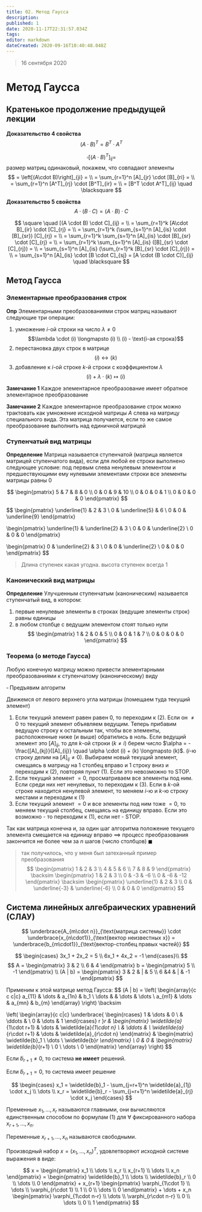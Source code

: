 ```yaml
---
title: 02. Метод Гаусса
description: 
published: 1
date: 2020-11-17T22:31:57.034Z
tags: 
editor: markdown
dateCreated: 2020-09-16T10:40:48.048Z
---
```


> 16 сентября 2020
# Метод Гаусса
## Кратенькое продолжение предыдущей лекции
**Доказательство 4 свойства**
$$
(A\cdot B)^T = B^T \cdot A^T
$$

$$
\square \left[(A\cdot B)^T\right]_{ij} =
$$
размер матриц одинаковый, покажем, что совпадают элементы
$$
= \left[(A\cdot B)\right]_{ji} = \\
= \sum_{r=1}^n [A]_{jr} \cdot [B]_{ri} = \\
= \sum_{r=1}^n [A^T]_{rj} \cdot [B^T]_{ir} = \\
= [B^T \cdot A^T]_{ij} \quad \blacksquare
$$

**Доказательство 5 свойства**
$$
A \cdot (B \cdot C) = (A \cdot B) \cdot C
$$

$$
\square \quad [(A \cdot B) \cdot C]_{ij} = \\
= \sum_{r=1}^k [A\cdot B]_{ir} \cdot [C]_{rj} = \\
= \sum_{r=1}^k (\sum_{s=1}^n [A]_{is} \cdot [B]_{sr}) [C]_{rj} = \\
= \sum_{r=1}^k \sum_{s=1}^n [A]_{is} \cdot [B]_{sr} \cdot [C]_{rj} = \\
= \sum_{r=1}^k \sum_{s=1}^n [A]_{is} ([B]_{sr} \cdot [C]_{rj}) = \\
= \sum_{s=1}^n [A]_{is} (\sum_{r=1}^k [B]_{sr} \cdot [C]_{rj}) = \\
= \sum_{s=1}^n [A]_{is} \cdot [B \cdot C]_{sj} = [A \cdot (B \cdot C)]_{ij} \quad \blacksquare
$$

## Метод Гаусса
### Элементарные преобразования строк
**Опр** Элементарными преобразованиями строк матриц называют следующие три операции:
1. умножение $i$-ой строки на число $\lambda \not = 0$
$$\lambda \cdot (i) \longmapsto (i) \\ (i) - \text{i-ая строка}$$
2. перестановка двух строк в матрице
$$(i)\longleftrightarrow(k)$$
3. добавление к $i$-ой строке $k$-й строки с коэффициентом $\lambda$
$$(i) + \lambda \cdot (k) \longmapsto (i)$$


**Замечание 1** Каждое элементарное преобразование имеет обратное элементарное преобразование

**Замечание 2** Каждое элементарное преобразование строк можно трактовать как умножение исходной матрицы $A$ слева на матрицу специального вида. Эта матрица получается, если то же самое преобразование выполнить над единичной матрицей

### Ступенчатый вид матрицы
**Определение** Матрица называется ступенчатой (матрица является матрицей ступенчатого вида), 
если для любой ее строки выполнено следующее условие:
под первым слева ненулевым элементом и предшествующими ему нулевыми элементами строки все элементы матрицы равны $0$

$$
\begin{pmatrix}
5 & 7 & 8 & 0 \\
0 & 0 & 9 & 10 \\
0 & 0 & 0 & 1 \\
0 & 0 & 0 & 0
\end{pmatrix}
$$

$$
\begin{pmatrix}
\underline{1} & 2 & 3 \\
0 & \underline{5} & 6 \\
0 & 0 & \underline{9}
\end{pmatrix}

\begin{pmatrix}
\underline{1} & \underline{2} & 3 \\
0 & 0 & \underline{2} \\
0 & 0 & 0
\end{pmatrix}

\begin{pmatrix}
0 & \underline{2} & 3 \\
0 & 0 & \underline{2} \\
0 & 0 & 0
\end{pmatrix}
$$

> Длина ступенек какая угодна.
> высота ступенек всегда 1

### Канонический вид матрицы

**Определение** Улучшенным ступенчатым (каноническим) называется ступенчатый вид, в котором:
1. первые ненулевые элементы в строках (ведущие элементы строк) равны единицы
2. в любом столбце с ведущим элементом стоят только нули
$$
\begin{pmatrix}
1 & 2 & 0 & 5 \\
0 & 0 & 1 & 7 \\
0 & 0 & 0 & 0  
\end{pmatrix}
$$

### Теорема (о методе Гаусса)

Любую конечную матрицу можно привести элементарными преобразованиями к ступенчатому (каноническому) виду

$\square$ Предъявим алгоритм

Движемся от левого верхнего угла матрицы (помещаем туда текущий элемент)
1. Если текущий элемент равен равен 0, то переходим к (2).
Если он $\not= 0$ то текущий элемент объявляем ведущим. Теперь прибавим ведущую строку к остальным так, чтобы все элементы, расположенные ниже (и выше) обратились в ноль.
Если ведущий элемент это $[A]_{ij}$, то для $k$-ой строки ($k\not=i$) берем число
$\alpha = -\frac{[A]_{kj}}{[A]_{ij}} \quad \alpha \cdot (i) + (k) \longmapsto (k)$.
($i$-ю строку делим на $[A]_{ij} \not=0$).
Выбираем новый текущий элемент, смещаясь в матрицу на 1 столбец вправо и 1 строку вниз и переходим к (2), повторяя пункт (1).
Если это невозможно то STOP.
2. Если текущий элемент $= 0$, просматриваем все элементы под ним.
Если среди них нет ненулевых, то переходим к (3).
Если в $k$-ой строке находится ненулевой элемент, то меняем $i$-ю и $k$-ю строку местами и
переходим к (1)
3. Если текущий элемент $=0$ и все элементы под ним тоже $=0$, то меняем текущий столбец,
смещаясь на единицу вправо. Если это возможно - то переходим к (1), если нет - STOP.

Так как матрица конечна и, за один шаг алгоритма положение текущего элемента смещается на
единицу вправо $\implies$ процесс преобразования закончится не более чем за $n$ шагов (число столбцов) $\blacksquare$

> так получилось, что у меня был затеханный пример преобразования
> $$
> \begin{pmatrix}
> 1 & 2 & 3 \\
> 4 & 5 & 6 \\
> 7 & 8 & 9
> \end{pmatrix}
> \backsim
> \begin{pmatrix}
> 1 & 2 & 3 \\
> 0 & -3 & -6 \\
> 0 & -6 & -12
> \end{pmatrix}
> \backsim
> \begin{pmatrix}
> \underline{1} & 2 & 3 \\
> 0 & \underline{-3} & \underline{-6} \\
> 0 & 0 & 0
> \end{pmatrix}
> $$

## Система линейных алгебраических уравнений (СЛАУ)
$$
\underbrace{A_{m\cdot n}}_{\text{матрица системы}} \cdot 
\underbrace{x_{n\cdot1}}_{\text{вектор неизвестных х}} = 
\underbrace{b_{m\cdot1}}_{\text{вектор-столбец правых частей}}
$$

$$
\begin{cases}
3x_1 + 2x_2 = 5 \\
6x_1 + 4x_2 = -1
\end{cases}\\
$$
$$
A = \begin{pmatrix}
3 & 2 \\
6 & 4
\end{pmatrix}
b = \begin{pmatrix}
5 \\
-1
\end{pmatrix} \\
(A | b) = \begin{pmatrix}
3 & 2 & | & 5 \\
6  &4 & | & -1
\end{pmatrix}
$$

Применим к этой матрице метод Гаусса:
$$
(A | b) = \left( 
\begin{array}{c c c|c}
a_{11} & \dots & a_{1n} & b_1   \\
\dots  &       & \dots  & \dots \\
a_{m1} & \dots & a_{mn} & b_{m}
\end{array} \right) \backsim

\left(
\begin{array}{c c|c}
\underbrace{
\begin{rcases}
1 & \dots & 0 \\
& \ddots & \\
0 & \dots & 1
\end{rcases} r
}_r & \begin{matrix}
\widetilde{a}_{1\cdot r+1} & \dots & \widetilde{a}_{1\cdot n} \\
 & \ddots & \\
\widetilde{a}_{r\cdot r+1} & \dots & \widetilde{a}_{r\cdot n}
\end{matrix} & \begin{matrix}
\widetilde{b}_1 \\
\dots \\
\widetilde{b}_r
\end{matrix} \\
0 & 0 & \begin{matrix}
\widetilde{b}_{r+1} \\
0 \\
\dots \\
0
\end{matrix}
\end{array}
\right)
$$

Если $\widetilde{b}_{r+1} \not= 0$, то система **не имеет** решений.

Если $\widetilde{b}_{r+1} = 0$, то система имеет решение

$$
\begin{cases}
x_1 = \widetilde{b}_1 - \sum_{j=r+1}^n \widetilde{a}_{1j} \cdot x_j \\
\dots \\
x_r = \widetilde{b}_r - \sum_{j=r+1}^n \widetilde{a}_{rj} \cdot x_j
\end{cases}
$$

Пременные $x_1 ,..., x_r$ называются главными, они вычисляются единственным способом по формулам (1) для $\forall$ фиксированного набора $x_{r+1}, \dots, x_n$.

Переменные $x_{r+1}, \dots, x_n$ называются свободными.

Производный набор $x = (x_1, \dots, x_n)^T$, удовлетворяют исходной системе выражения в виде:

$$
x = \begin{pmatrix}
x_1 \\
\dots \\
x_r \\
x_{r+1} \\
\dots \\
x_n
\end{pmatrix} =
\begin{pmatrix}
\widetilde{b}_1 \\
\dots \\
\widetilde{b}_r \\
0 \\
\dots \\
0
\end{pmatrix} + 
x_{r+1} 
\begin{pmatrix}
\varphi_{1\cdot 1} \\
\dots \\
\varphi_{r\cdot 1} \\
1 \\
0 \\
\dots \\
0
\end{pmatrix} + 
\dots + x_n \begin{pmatrix}
\varphi_{1\cdot n-r} \\
\dots \\
\varphi_{r\cdot n-r} \\
0 \\
\dots \\
0 \\
1
\end{pmatrix}
$$
